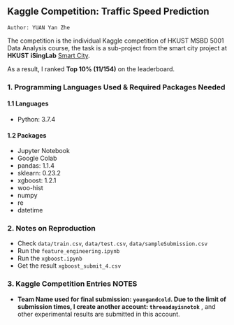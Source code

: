 ## Kaggle Competition: Traffic Speed Prediction
`Author: YUAN Yan Zhe`

The competition is the individual Kaggle competition of HKUST MSBD 5001 Data Analysis course, the task is a sub-project from the smart city project at **HKUST** **iSingLab** [Smart City](https://turing.ust.hk/).


As a result, I ranked **Top 10% (11/154)** on the leaderboard.



### 1. Programming Languages Used & Required Packages Needed
#### 1.1 Languages
- Python: 3.7.4
#### 1.2 Packages
- Jupyter Notebook
- Google Colab
- pandas: 1.1.4
- sklearn: 0.23.2
- xgboost: 1.2.1
- woo-hist
- numpy
- re
- datetime 

### 2. Notes on Reproduction
- Check `data/train.csv`, `data/test.csv`, `data/sampleSubmission.csv`
- Run the `feature_engineering.ipynb`
- Run the `xgboost.ipynb`
- Get the result `xgboost_submit_4.csv`

### 3. Kaggle Competition Entries NOTES
- **Team Name used for final submission: `youngandcold`. Due to the limit of submission times, I create another account: `threeadayisnotok`** , and other experimental results are submitted in this account.
